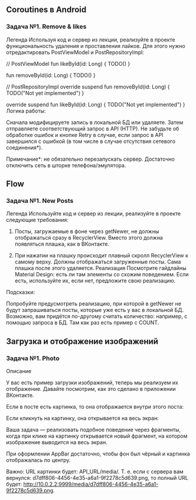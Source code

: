 ## Coroutines в Android

### Задача №1. Remove & likes
Легенда
Используя код и сервер из лекции, реализуйте в проекте функциональность удаления и проставления лайков. Для этого нужно отредактировать PostViewModel и PostRepositoryImpl:

// PostViewModel
fun likeById(id: Long) {
    TODO()
}

fun removeById(id: Long) {
    TODO()
}

// PostRepositoryImpl
override suspend fun removeById(id: Long) {
    TODO("Not yet implemented")
}

override suspend fun likeById(id: Long) {
    TODO("Not yet implemented")
}
Логика работы:

Сначала модифицируете запись в локальной БД или удаляете.
Затем отправляете соответствующий запрос в API (HTTP).
Не забудьте об обработке ошибок и кнопке Retry в случае, если запрос в API завершился с ошибкой (в том числе в случае отсутствия сетевого соединения*).

Примечание*: не обязательно перезапускать сервер. Достаточно отключить сеть в шторке телефона/эмулятора.

## Flow
### Задача №1. New Posts
Легенда
Используйте код и сервер из лекции, реализуйте в проекте следующие требования:

1. Посты, загружаемые в фоне через getNewer, не должны отображаться сразу в RecyclerView. Вместо этого должна появляться плашка, как в ВКонтакте.

2. При нажатии на плашку происходит плавный скролл RecyclerView к самому верху. Должны отображаться загруженные посты. Сама плашка после этого удаляется.
Реализация
Посмотрите гайдлайны Material Design: есть ли там элементы со схожим поведением. Если есть, используйте их, если нет, предложите свою реализацию.

Подсказки:

Попробуйте предусмотреть реализацию, при которой в getNewer не будут запрашиваться посты, которые уже есть у вас в локальной БД. Возможно, вам придётся по-другому считать количество: например, с помощью запроса в БД. Там как раз есть пример с COUNT.

## Загрузка и отображение изображений
### Задача №1. Photo
Описание

У вас есть пример загрузки изображений, теперь мы реализуем их отображение. Давайте посмотрим, как это сделано в приложении ВКонтакте.

Если в посте есть картинка, то она отображается внутри этого поста:

Если кликнуть на картинку, она открывается на весь экран:

Ваша задача — реализовать подобное поведение через фрагменты, когда при клике на картинку открывается новый фрагмент, на котором изображение выводится на весь экран.

При оформлении AppBar достаточно, чтобы фон был чёрный и картинка отображалась по центру.

Важно: URL картинки будет: API_URL/media/. Т. е. если с сервера вам вернулся: d7dff806-4456-4e35-a6a1-9f2278c5d639.png, то полный URL будет: http://10.0.2.2:9999/media/d7dff806-4456-4e35-a6a1-9f2278c5d639.png.